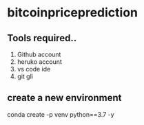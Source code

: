 # bitcoinpriceprediction


## Tools required..

1. Github account
2. heruko account
3. vs code ide
4. git gli

## create a new environment

conda create -p venv python==3.7 -y

